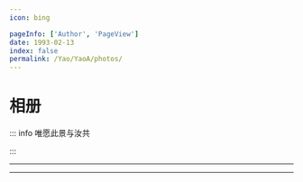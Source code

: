 ```yaml
---
icon: bing

pageInfo: ['Author', 'PageView']
date: 1993-02-13
index: false
permalink: /Yao/YaoA/photos/
---
```


# 相册

::: info 唯愿此景与汝共

:::

---

<Catalog base='/Yao/YaoA/photos/' />

---
